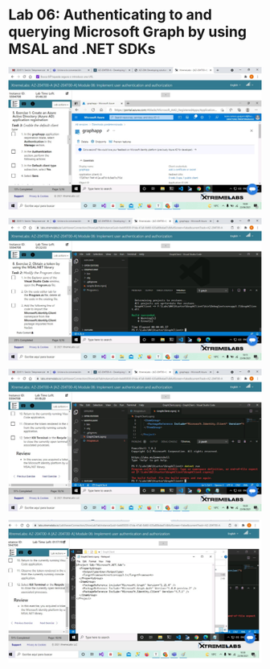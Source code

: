 # Lab 06: Authenticating to and querying Microsoft Graph by using MSAL and .NET SDKs

![LAB6-1](LAB6-1.jpg)

![LAB6-1](LAB6-2.jpg)

![LAB6-1](ERROR.jpg)

![LAB6-1](ERROR2.jpg)
